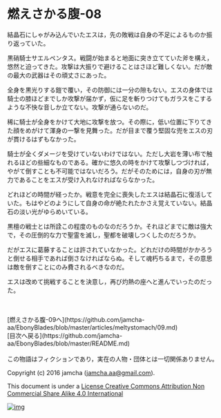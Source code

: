 # 燃えさかる腹-08

結晶石にしゃがみ込んでいたエスは，先の敗戦は自身の不足によるものか振  
り返っていた。  

黒硝騎士サエルペンタス。戦闘が始まると地面に突き立てていた斧を構え，  
悠然と迫ってきた。攻撃は大振りで避けることはさほど難しくない。だが敵  
の最大の武器はその頑丈さにあった。  

全身を黒光りする鎧で覆い，その防御には一分の隙もない。エスの身体では  
騎士の膝ほどまでしか攻撃が届かず，仮に足を斬りつけてもガラスをこする  
ような不快な音しか立てない。攻撃が通らないのだ。  

稀に騎士が全身をかけて大地に攻撃を放つ。その際に，低い位置に下りてき  
た顔をめがけて渾身の一撃を見舞った。だが目まで覆う堅固な兜をエスの刃  
が貫けるはずもなかった。  

騎士が全くダメージを受けていないわけではない。ただし大岩を薄い布で触  
れるほどの些細なものである。確かに悠久の時をかけて攻撃しつづければ，  
やがて倒すことも不可能ではないだろう。だがそのためには，自身の刃が無  
力であることをエスが受け入れなければならなかった。  

どれほどの時間が経ったか。戦意を完全に喪失したエスは結晶石に復活して  
いた。もはやどのようにして自身の命が絶たれたかさえ覚えていない。結晶  
石の淡い光がゆらめいている。  

黒檀の戦士とは所詮この程度のものなのだろうか。それほどまでに敵は強大  
で，その圧倒的な力で聖霊を滅し，聖都を破壊しつくしたのだろうか。  

だがエスに葛藤することは許されていなかった。どれだけの時間がかかろう  
と倒せる相手であれば倒さなければならぬ。そして魂朽ちるまで，その意思  
は敵を倒すことにのみ費されるべきなのだ。  

エスは改めて挑戦することを決意し，再び灼熱の座へと進んでいったのだっ  
た。  

<br>  
<br>  
[燃えさかる腹-09へ](https://github.com/jamcha-aa/EbonyBlades/blob/master/articles/meltystomach/09.md)  

<br>  
[目次へ戻る](https://github.com/jamcha-aa/EbonyBlades/blob/master/README.md)  
<br>  
<br>  
この物語はフィクションであり，実在の人物・団体とは一切関係ありません。  

Copyright (c) 2016 jamcha (jamcha.aa@gmail.com).  

This document is under a [License Creative Commons Attribution Non Commercial Share Alike 4.0 International](http://creativecommons.org/licenses/by-nc-sa/4.0/deed)  

[![img](http://i.creativecommons.org/l/by-nc-sa/3.0/80x15.png)](http://creativecommons.org/licenses/by-nc-sa/4.0/deed)